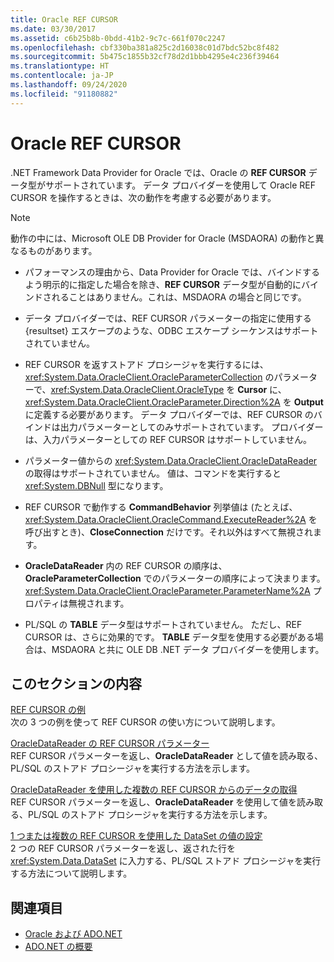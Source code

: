 ```yaml
---
title: Oracle REF CURSOR
ms.date: 03/30/2017
ms.assetid: c6b25b8b-0bdd-41b2-9c7c-661f070c2247
ms.openlocfilehash: cbf330ba381a825c2d16038c01d7bdc52bc8f482
ms.sourcegitcommit: 5b475c1855b32cf78d2d1bbb4295e4c236f39464
ms.translationtype: HT
ms.contentlocale: ja-JP
ms.lasthandoff: 09/24/2020
ms.locfileid: "91180882"
---
```

# <a name="oracle-ref-cursors"></a>Oracle REF CURSOR

.NET Framework Data Provider for Oracle では、Oracle の **REF CURSOR** データ型がサポートされています。 データ プロバイダーを使用して Oracle REF CURSOR を操作するときは、次の動作を考慮する必要があります。  
  
> [!NOTE]
> 動作の中には、Microsoft OLE DB Provider for Oracle (MSDAORA) の動作と異なるものがあります。  
  
- パフォーマンスの理由から、Data Provider for Oracle では、バインドするよう明示的に指定した場合を除き、**REF CURSOR** データ型が自動的にバインドされることはありません。これは、MSDAORA の場合と同じです。  
  
- データ プロバイダーでは、REF CURSOR パラメーターの指定に使用する {resultset} エスケープのような、ODBC エスケープ シーケンスはサポートされていません。  
  
- REF CURSOR を返すストアド プロシージャを実行するには、<xref:System.Data.OracleClient.OracleParameterCollection> のパラメーターで、<xref:System.Data.OracleClient.OracleType> を **Cursor** に、<xref:System.Data.OracleClient.OracleParameter.Direction%2A> を **Output** に定義する必要があります。 データ プロバイダーでは、REF CURSOR のバインドは出力パラメーターとしてのみサポートされています。 プロバイダーは、入力パラメーターとしての REF CURSOR はサポートしていません。  
  
- パラメーター値からの <xref:System.Data.OracleClient.OracleDataReader> の取得はサポートされていません。 値は、コマンドを実行すると <xref:System.DBNull> 型になります。  
  
- REF CURSOR で動作する **CommandBehavior** 列挙値は (たとえば、<xref:System.Data.OracleClient.OracleCommand.ExecuteReader%2A> を呼び出すとき)、**CloseConnection** だけです。それ以外はすべて無視されます。  
  
- **OracleDataReader** 内の REF CURSOR の順序は、**OracleParameterCollection** でのパラメーターの順序によって決まります。 <xref:System.Data.OracleClient.OracleParameter.ParameterName%2A> プロパティは無視されます。  
  
- PL/SQL の **TABLE** データ型はサポートされていません。 ただし、REF CURSOR は、さらに効果的です。 **TABLE** データ型を使用する必要がある場合は、MSDAORA と共に OLE DB .NET データ プロバイダーを使用します。  
  
## <a name="in-this-section"></a>このセクションの内容  

 [REF CURSOR の例](ref-cursor-examples.md)  
 次の 3 つの例を使って REF CURSOR の使い方について説明します。  
  
 [OracleDataReader の REF CURSOR パラメーター](ref-cursor-parameters-in-an-oracledatareader.md)  
 REF CURSOR パラメーターを返し、**OracleDataReader** として値を読み取る、PL/SQL のストアド プロシージャを実行する方法を示します。  
  
 [OracleDataReader を使用した複数の REF CURSOR からのデータの取得](retrieving-data-from-multiple-ref-cursors.md)  
 REF CURSOR パラメーターを返し、**OracleDataReader** を使用して値を読み取る、PL/SQL のストアド プロシージャを実行する方法を示します。  
  
 [1 つまたは複数の REF CURSOR を使用した DataSet の値の設定](filling-a-dataset-using-one-or-more-ref-cursors.md)  
 2 つの REF CURSOR パラメーターを返し、返された行を <xref:System.Data.DataSet> に入力する、PL/SQL ストアド プロシージャを実行する方法について説明します。  
  
## <a name="see-also"></a>関連項目

- [Oracle および ADO.NET](oracle-and-adonet.md)
- [ADO.NET の概要](ado-net-overview.md)

